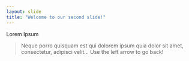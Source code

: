 ```yaml
---
layout: slide
title: "Welcome to our second slide!"
---
```

Lorem Ipsum
>Neque porro quisquam est qui dolorem ipsum quia dolor sit amet, consectetur, adipisci velit...
Use the left arrow to go back!
